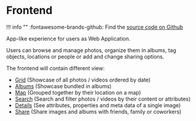 # Frontend

!!! info ""
    :fontawesome-brands-github: Find the [source code on Github](https://github.com/photos-network/frontend)

App-like experience for users as Web Application.

Users can browse and manage photos, organize them in albums, tag objects, locations or people or add and change sharing options.

The frontend will contain different view:

 - [Grid](/frontend/grid/) (Showcase of all photos / videos ordered by date)
 - [Albums](/frontend/albums/) (Showcase bundled in albums)
 - [Map](/frontend/map/) (Grouped together by their location on a map)
 - [Search](/frontend/search/) (Search and filter photos / videos by their content or attributes)
 - [Details](/frontend/details/) (See attributes, properties and meta data of a single image)
 - [Share](/frontend/share/) (Share images and albums with friends, family or coworkers)
